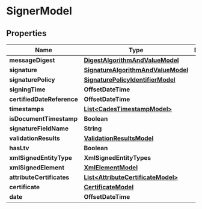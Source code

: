 

# SignerModel


## Properties

| Name | Type | Description | Notes |
|------------ | ------------- | ------------- | -------------|
|**messageDigest** | [**DigestAlgorithmAndValueModel**](DigestAlgorithmAndValueModel.md) |  |  [optional] |
|**signature** | [**SignatureAlgorithmAndValueModel**](SignatureAlgorithmAndValueModel.md) |  |  [optional] |
|**signaturePolicy** | [**SignaturePolicyIdentifierModel**](SignaturePolicyIdentifierModel.md) |  |  [optional] |
|**signingTime** | **OffsetDateTime** |  |  [optional] |
|**certifiedDateReference** | **OffsetDateTime** |  |  [optional] |
|**timestamps** | [**List&lt;CadesTimestampModel&gt;**](CadesTimestampModel.md) |  |  [optional] |
|**isDocumentTimestamp** | **Boolean** |  |  [optional] |
|**signatureFieldName** | **String** |  |  [optional] |
|**validationResults** | [**ValidationResultsModel**](ValidationResultsModel.md) |  |  [optional] |
|**hasLtv** | **Boolean** |  |  [optional] |
|**xmlSignedEntityType** | **XmlSignedEntityTypes** |  |  [optional] |
|**xmlSignedElement** | [**XmlElementModel**](XmlElementModel.md) |  |  [optional] |
|**attributeCertificates** | [**List&lt;AttributeCertificateModel&gt;**](AttributeCertificateModel.md) |  |  [optional] |
|**certificate** | [**CertificateModel**](CertificateModel.md) |  |  [optional] |
|**date** | **OffsetDateTime** |  |  [optional] |



